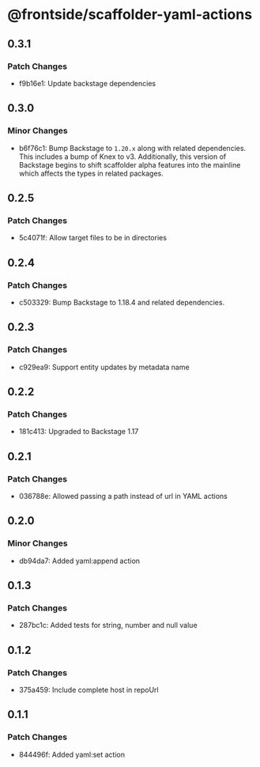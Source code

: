 # @frontside/scaffolder-yaml-actions

## 0.3.1

### Patch Changes

- f9b16e1: Update backstage dependencies

## 0.3.0

### Minor Changes

- b6f76c1: Bump Backstage to `1.20.x` along with related dependencies. This includes a bump of Knex to v3. Additionally, this version of Backstage begins to shift scaffolder alpha features into the mainline which affects the types in related packages.

## 0.2.5

### Patch Changes

- 5c4071f: Allow target files to be in directories

## 0.2.4

### Patch Changes

- c503329: Bump Backstage to 1.18.4 and related dependencies.

## 0.2.3

### Patch Changes

- c929ea9: Support entity updates by metadata name

## 0.2.2

### Patch Changes

- 181c413: Upgraded to Backstage 1.17

## 0.2.1

### Patch Changes

- 036788e: Allowed passing a path instead of url in YAML actions

## 0.2.0

### Minor Changes

- db94da7: Added yaml:append action

## 0.1.3

### Patch Changes

- 287bc1c: Added tests for string, number and null value

## 0.1.2

### Patch Changes

- 375a459: Include complete host in repoUrl

## 0.1.1

### Patch Changes

- 844496f: Added yaml:set action

